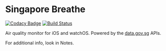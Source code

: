 # Singapore Breathe

[![Codacy Badge](https://api.codacy.com/project/badge/Grade/c5b562a47af2484fbd62dfc89b233a41)](https://app.codacy.com/gh/stuartbreckenridge/Singapore-Breathe?utm_source=github.com&utm_medium=referral&utm_content=stuartbreckenridge/Singapore-Breathe&utm_campaign=Badge_Grade)
[![Build Status](https://app.bitrise.io/app/9115d70624376ed0/status.svg?token=pIngjScviGrG9v3-hk65mg)](https://app.bitrise.io/app/9115d70624376ed0)

Air quality monitor for iOS and watchOS. Powered by the [data.gov.sg](https://data.gov.sg) APIs. 

For additional info, look in Notes.
